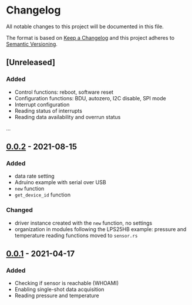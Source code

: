 # Changelog

All notable changes to this project will be documented in this file.

The format is based on [Keep a Changelog](http://keepachangelog.com/en/1.0.0/)
and this project adheres to [Semantic Versioning](http://semver.org/spec/v2.0.0.html).

## [Unreleased]

### Added
- Control functions: reboot, software reset
- Configuration functions: BDU, autozero, I2C disable, SPI mode
- Interrupt configuration
- Reading status of interrupts
- Reading data availability and overrun status

...


## [0.0.2] - 2021-08-15

### Added
- data rate setting
- Adruino example with serial over USB
- `new` function
- `get_device_id` function

### Changed
- driver instance created with the `new` function, no settings
- organization in modules following the LPS25HB example: pressure and temperature reading functions moved to `sensor.rs`
  

[0.0.2]: https://github.com/nebelgrau77/lps22hb-rs/releases/tag/v0.0.2

## [0.0.1] - 2021-04-17

### Added
- Checking if sensor is reachable (WHOAMI)
- Enabling single-shot data acquisition
- Reading pressure and temperature

[0.0.1]: https://github.com/nebelgrau77/lps22hb-rs/releases/tag/v0.0.1
